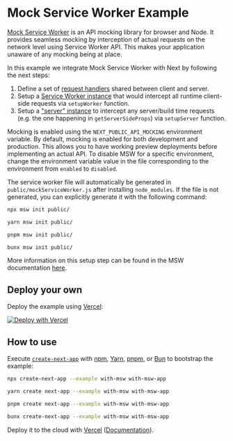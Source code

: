 # Mock Service Worker Example

[Mock Service Worker](https://github.com/mswjs/msw) is an API mocking library for browser and Node. It provides seamless mocking by interception of actual requests on the network level using Service Worker API. This makes your application unaware of any mocking being at place.

In this example we integrate Mock Service Worker with Next by following the next steps:

1. Define a set of [request handlers](./mocks/handlers.ts) shared between client and server.
1. Setup a [Service Worker instance](./mocks/browser.ts) that would intercept all runtime client-side requests via `setupWorker` function.
1. Setup a ["server" instance](./mocks/server.ts) to intercept any server/build time requests (e.g. the one happening in `getServerSideProps`) via `setupServer` function.

Mocking is enabled using the `NEXT_PUBLIC_API_MOCKING` environment variable. By default, mocking is enabled for both development and production. This allows you to have working preview deployments before implementing an actual API. To disable MSW for a specific environment, change the environment variable value in the file corresponding to the environment from `enabled` to `disabled`.

The service worker file will automatically be generated in `public/mockServiceWorker.js` after installing `node_modules`. If the file is not generated, you can explicitly generate it with the following command:

```bash
npx msw init public/
```

```bash
yarn msw init public/
```

```bash
pnpm msw init public/
```

```bash
bunx msw init public/
```

More information on this setup step can be found in the MSW documentation [here](https://mswjs.io/docs/getting-started/integrate/browser#setup).

## Deploy your own

Deploy the example using [Vercel](https://vercel.com?utm_source=github&utm_medium=readme&utm_campaign=next-example):

[![Deploy with Vercel](https://vercel.com/button)](https://vercel.com/new/clone?repository-url=https://github.com/vercel/next.js/tree/canary/examples/with-msw&project-name=with-msw&repository-name=with-msw)

## How to use

Execute [`create-next-app`](https://github.com/vercel/next.js/tree/canary/packages/create-next-app) with [npm](https://docs.npmjs.com/cli/init), [Yarn](https://yarnpkg.com/lang/en/docs/cli/create/), [pnpm](https://pnpm.io), or [Bun](https://bun.sh/docs/cli/bunx) to bootstrap the example:

```bash
npx create-next-app --example with-msw with-msw-app
```

```bash
yarn create next-app --example with-msw with-msw-app
```

```bash
pnpm create next-app --example with-msw with-msw-app
```

```bash
bunx create-next-app --example with-msw with-msw-app
```

Deploy it to the cloud with [Vercel](https://vercel.com/new?utm_source=github&utm_medium=readme&utm_campaign=next-example) ([Documentation](https://nextjs.org/docs/deployment)).
